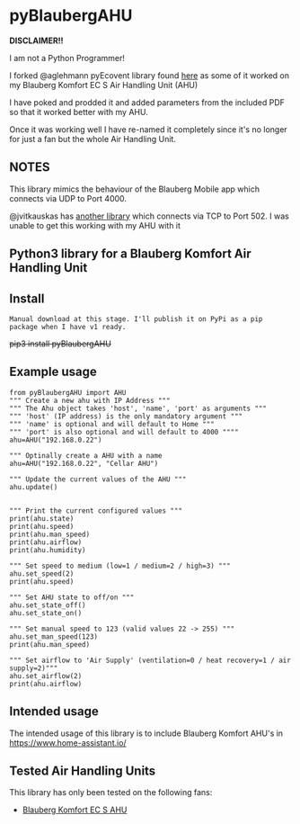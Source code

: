 # pyBlaubergAHU

**DISCLAIMER!!**

I am not a Python Programmer! 

I forked @aglehmann pyEcovent library found [here](https://github.com/aglehmann/pyEcovent/) as some of it worked on my Blauberg Komfort EC S Air Handling Unit (AHU)

I have poked and prodded it and added parameters from the included PDF so that it worked better with my AHU.

Once it was working well I have re-named it completely since it's no longer for just a fan but the whole Air Handling Unit.


## NOTES
This library mimics the behaviour of the Blauberg Mobile app which connects via UDP to Port 4000.

@jvitkauskas has [another library](https://github.com/jvitkauskas/pybls21) which connects via TCP to Port 502. I was unable to get this working with my AHU with it 


## **Python3 library for a Blauberg Komfort Air Handling Unit**

## Install
	Manual download at this stage. I'll publish it on PyPi as a pip package when I have v1 ready.
~~pip3 install pyBlaubergAHU~~

## Example usage
	from pyBlaubergAHU import AHU
	""" Create a new ahu with IP Address """
	""" The Ahu object takes 'host', 'name', 'port' as arguments """
	""" 'host' (IP address) is the only mandatory argument """
	""" 'name' is optional and will default to Home """
	""" 'port' is also optional and will default to 4000 """"
	ahu=AHU("192.168.0.22")
	
	""" Optinally create a AHU with a name  
	ahu=AHU("192.168.0.22", "Cellar AHU")

	""" Update the current values of the AHU """
	ahu.update()


	""" Print the current configured values """
	print(ahu.state)
	print(ahu.speed)
	print(ahu.man_speed)
	print(ahu.airflow)
	print(ahu.humidity)

	""" Set speed to medium (low=1 / medium=2 / high=3) """
	ahu.set_speed(2)
	print(ahu.speed)

	""" Set AHU state to off/on """
	ahu.set_state_off()
	ahu.set_state_on()

	""" Set manual speed to 123 (valid values 22 -> 255) """
	ahu.set_man_speed(123)
	print(ahu.man_speed)

	""" Set airflow to 'Air Supply' (ventilation=0 / heat recovery=1 / air supply=2)"""
	ahu.set_airflow(2)
	print(ahu.airflow)

## Intended usage
The intended usage of this library is to include Blauberg Komfort AHU's in <https://www.home-assistant.io/>

## Tested Air Handling Units 
This library has only been tested on the following fans:
- [Blauberg Komfort EC S AHU](https://blaubergventilatoren.de/en/series/komfort-ec-sb-e)

